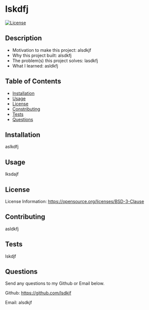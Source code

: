 # lskdfj
  [![License](https://img.shields.io/badge/License-BSD%203--Clause-blue.svg)](#license)
  ## Description
  - Motivation to make this project: alsdkjf
  - Why this project built: alsdkfj
  - The problem(s) this project solves: lasdkfj
  - What I learned: asldkfj
  ## Table of Contents
  - [Installation](#installation)
  - [Usage](#usage)
  - [License](#license)
  - [Constributing](#contributing)
  - [Tests](#tests)
  - [Questions](#questions)
  ## Installation
  aslkdfj
  ## Usage
  lksdajf
  ## License
  License Information: https://opensource.org/licenses/BSD-3-Clause
  ## Contributing
  asldkfj
  ## Tests
  lskdjf
  ## Questions
  Send any questions to my Github or Email below. 

  Github: https://github.com/lsdkjf 

  Email: alsdkjf